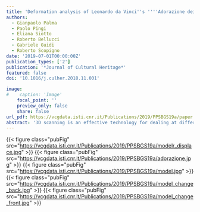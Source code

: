 ```yaml
---
title: 'Deformation analysis of Leonardo da Vinci''s ''''Adorazione dei Magi'''' through temporal unrelated 3D digitization'
authors:
  - Gianpaolo Palma
  - Paolo Pingi
  - Eliana Siotto
  - Roberto Bellucci
  - Gabriele Guidi
  - Roberto Scopigno
date: '2019-07-01T00:00:00Z'
publication_types: ['2']
publication: '*Journal of Cultural Heritage*'
featured: false
doi: '10.1016/j.culher.2018.11.001'

image:
#    caption: 'Image'
    focal_point: ''
    preview_only: false
    share: false
url_pdf: https://vcgdata.isti.cnr.it/Publications/2019/PPSBGS19a/paper.pdf
abstract: '3D scanning is an effective technology for dealing at different levels the state of  conservation/deformation of a panel painting, from the micro-geometry of the craquelure to the macro-geometry of the supported used. Unfortunately, the current solutions used to analyze multiple 3D scans acquired over time are based on very controlled acquisition procedures, such as the use of target reference points that are stationary over time and fixed to the artwork, or on complex hardware setups to keep the acquisition device fixed to the artwork. These procedures are challenging when a long monitoring period is involved or during restoration when the painting may be moved several times. This paper presents a new and robust approach to observe and quantify the panel deformations of artworks by comparing 3D models acquired with different scanning devices at different times. The procedure is based on a non-rigid registration algorithm that deforms one 3D model over the other in a controlled way, extracting the real deformation field. We apply the method to the 3D scanning data of the unfinished panel painting ''''Adorazione dei Magi'''' by Leonardo da Vinci. The data were acquired in 2002 and 2015. First, we analyze the two 3D models with the classical distance from the ideal flat plane of the painting. Then we study the type of deformation of each plank of the support by fitting a quadric surface. Finally, we compare the models before and after the deformation computed by a non-rigid registration algorithm. This last comparison enables the panel deformation to be separated from the structural changes (e.g. the structural restorations on the back and the missing pieces) of the artwork in a more robust way.'
---
```

{{< figure class="pubFig" src="https://vcgdata.isti.cnr.it/Publications/2019/PPSBGS19a/modelr_displace.jpg" >}}
{{< figure class="pubFig" src="https://vcgdata.isti.cnr.it/Publications/2019/PPSBGS19a/adorazione.jpg" >}}
{{< figure class="pubFig" src="https://vcgdata.isti.cnr.it/Publications/2019/PPSBGS19a/model.jpg" >}}
{{< figure class="pubFig" src="https://vcgdata.isti.cnr.it/Publications/2019/PPSBGS19a/model_change_back.jpg" >}}
{{< figure class="pubFig" src="https://vcgdata.isti.cnr.it/Publications/2019/PPSBGS19a/model_change_front.jpg" >}}
